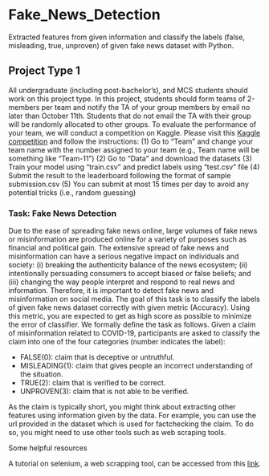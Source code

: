 # Fake_News_Detection
Extracted features from given information and classify the labels (false, misleading, true, unproven) of given fake news dataset with Python.

## Project Type 1
All undergraduate (including post-bachelor’s), and MCS students should work on this project type.
In this project, students should form teams of 2-members per team and notify the TA of your group
members by email no later than October 11th. Students that do not email the TA with their group
will be randomly allocated to other groups.
To evaluate the performance of your team, we will conduct a competition on Kaggle. Please visit
this [Kaggle competition](https://www.kaggle.com/competitions/smm-fall22-project2-type1/overview) and follow the instructions: 
(1) Go to “Team” and change your team name with the number assigned to your team (e.g., Team name will be something like “Team-11”)
(2) Go to “Data” and download the datasets
(3) Train your model using “train.csv” and predict labels using “test.csv” file
(4) Submit the result to the leaderboard following the format of sample submission.csv
(5) You can submit at most 15 times per day to avoid any potential tricks (i.e., random guessing)

### Task: Fake News Detection
Due to the ease of spreading fake news online, large volumes of fake news or misinformation are
produced online for a variety of purposes such as financial and political gain. The extensive spread
of fake news and misinformation can have a serious negative impact on individuals and society: (i)
breaking the authenticity balance of the news ecosystem; (ii) intentionally persuading consumers to
accept biased or false beliefs; and (iii) changing the way people interpret and respond to real news
and information. Therefore, it is important to detect fake news and misinformation on social media.
The goal of this task is to classify the labels of given fake news dataset correctly with given metric
(Accuracy). Using this metric, you are expected to get as high score as possible to minimize the
error of classifier. We formally define the task as follows. Given a claim of misinformation related
to COVID-19, participants are asked to classify the claim into one of the four categories (number
indicates the label):
* FALSE(0): claim that is deceptive or untruthful.
* MISLEADING(1): claim that gives people an incorrect understanding of the situation.
* TRUE(2): claim that is verified to be correct.
* UNPROVEN(3): claim that is not able to be verified.

As the claim is typically short, you might think about extracting other features using information
given by the data. For example, you can use the url provided in the dataset which is used for factchecking
the claim. To do so, you might need to use other tools such as web scraping tools.

Some helpful resources

A tutorial on selenium, a web scrapping tool, can be accessed from this [link](https://towardsdatascience.com/web-scraping-using-selenium-python-8a60f4cf40ab).
